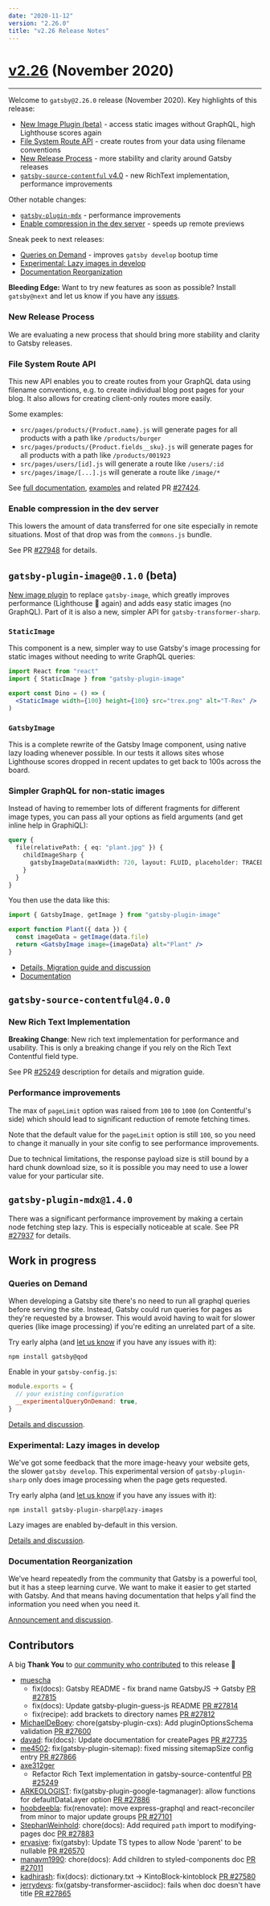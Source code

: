 ```yaml
---
date: "2020-11-12"
version: "2.26.0"
title: "v2.26 Release Notes"
---
```


# [v2.26](https://github.com/gatsbyjs/gatsby/compare/gatsby@2.26.0-next.0...gatsby@2.26.0) (November 2020)

---

Welcome to `gatsby@2.26.0` release (November 2020).
Key highlights of this release:

- [New Image Plugin (beta)](#gatsby-plugin-image010-beta) - access static images without GraphQL, high Lighthouse scores again
- [File System Route API](#file-system-route-api) - create routes from your data using filename conventions
- [New Release Process](#new-release-process) - more stability and clarity around Gatsby releases
- [`gatsby-source-contentful` v4.0](#gatsby-source-contentful400) - new RichText implementation, performance improvements

Other notable changes:

- [`gatsby-plugin-mdx`](#gatsby-plugin-mdx140) - performance improvements
- [Enable compression in the dev server](#enable-compression-in-the-dev-server) - speeds up remote previews

Sneak peek to next releases:

- [Queries on Demand](#queries-on-demand) - improves `gatsby develop` bootup time
- [Experimental: Lazy images in develop](#experimental-lazy-images-in-develop)
- [Documentation Reorganization](#documentation-reorganization)

**Bleeding Edge:** Want to try new features as soon as possible? Install `gatsby@next` and let us know
if you have any [issues](https://github.com/gatsbyjs/gatsby/issues).

### New Release Process

We are evaluating a new process that should bring more stability and clarity
to Gatsby releases.

### File System Route API

This new API enables you to create routes from your GraphQL data using filename conventions,
e.g. to create individual blog post pages for your blog. It also allows for creating client-only routes more easily.

Some examples:

- `src/pages/products/{Product.name}.js` will generate pages for all products with a path like `/products/burger`
- `src/pages/products/{Product.fields__sku}.js` will generate pages for all products with a path like `/products/001923`
- `src/pages/users/[id].js` will generate a route like `/users/:id`
- `src/pages/image/[...].js` will generate a route like `/image/*`

See [full documentation](/docs/reference/routing/file-system-route-api/),
[examples](https://github.com/gatsbyjs/gatsby/tree/master/examples/route-api)
and related PR [#27424](https://github.com/gatsbyjs/gatsby/pull/27424).

### Enable compression in the dev server

This lowers the amount of data transferred for one site especially in remote situations.
Most of that drop was from the `commons.js` bundle.

See PR [#27948](https://github.com/gatsbyjs/gatsby/pull/27948) for details.

## `gatsby-plugin-image@0.1.0` (beta)

[New image plugin](https://github.com/gatsbyjs/gatsby/tree/master/packages/gatsby-plugin-image) to replace `gatsby-image`, which greatly improves performance (Lighthouse 💯 again) and adds easy static images (no GraphQL). Part of it is also a new, simpler API for `gatsby-transformer-sharp`.

### `StaticImage`

This component is a new, simpler way to use Gatsby's image processing for static images without needing to write GraphQL queries:

```jsx
import React from "react"
import { StaticImage } from "gatsby-plugin-image"

export const Dino = () => (
  <StaticImage width={100} height={100} src="trex.png" alt="T-Rex" />
)
```

### `GatsbyImage`

This is a complete rewrite of the Gatsby Image component, using native lazy loading whenever possible.
In our tests it allows sites whose Lighthouse scores dropped in recent updates to get back to 100s across the board.

### Simpler GraphQL for non-static images

Instead of having to remember lots of different fragments for different image types,
you can pass all your options as field arguments (and get inline help in GraphiQL):

```graphql
query {
  file(relativePath: { eq: "plant.jpg" }) {
    childImageSharp {
      gatsbyImageData(maxWidth: 720, layout: FLUID, placeholder: TRACED_SVG)
    }
  }
}
```

You then use the data like this:

```jsx
import { GatsbyImage, getImage } from "gatsby-plugin-image"

export function Plant({ data }) {
  const imageData = getImage(data.file)
  return <GatsbyImage image={imageData} alt="Plant" />
}
```

- [Details, Migration guide and discussion](https://github.com/gatsbyjs/gatsby/discussions/27950)
- [Documentation](https://github.com/gatsbyjs/gatsby/tree/master/packages/gatsby-plugin-image)

## `gatsby-source-contentful@4.0.0`

### New Rich Text Implementation

**Breaking Change**: New rich text implementation for performance and usability. This is only a breaking change if you rely on the Rich Text Contentful field type.

See PR [#25249](https://github.com/gatsbyjs/gatsby/pull/25249) description for details and migration guide.

### Performance improvements

The max of `pageLimit` option was raised from `100` to `1000` (on Contentful's side) which should lead
to significant reduction of remote fetching times.

Note that the default value for the `pageLimit` option is still `100`, so you need to change
it manually in your site config to see performance improvements.

Due to technical limitations, the response payload size is still bound by a hard chunk download
size, so it is possible you may need to use a lower value for your particular site.

## `gatsby-plugin-mdx@1.4.0`

There was a significant performance improvement by making a certain node fetching step lazy.
This is especially noticeable at scale. See PR [#27937](https://github.com/gatsbyjs/gatsby/pull/27937) for details.

## Work in progress

### Queries on Demand

When developing a Gatsby site there's no need to run all graphql queries before serving the site.
Instead, Gatsby could run queries for pages as they're requested by a browser.
This would avoid having to wait for slower queries (like image processing) if you're editing an unrelated part of a site.

Try early alpha (and [let us know](https://github.com/gatsbyjs/gatsby/discussions/27620) if you have any issues with it):

```shell
npm install gatsby@qod
```

Enable in your `gatsby-config.js`:

```js
module.exports = {
  // your existing configuration
  __experimentalQueryOnDemand: true,
}
```

[Details and discussion](https://github.com/gatsbyjs/gatsby/discussions/27620).

### Experimental: Lazy images in develop

We've got some feedback that the more image-heavy your website gets, the slower `gatsby develop`.
This experimental version of `gatsby-plugin-sharp` only does image processing when the page gets requested.

Try early alpha (and [let us know](https://github.com/gatsbyjs/gatsby/discussions/27603) if you have any issues with it):

```shell
npm install gatsby-plugin-sharp@lazy-images
```

Lazy images are enabled by-default in this version.

[Details and discussion](https://github.com/gatsbyjs/gatsby/discussions/27603).

### Documentation Reorganization

We’ve heard repeatedly from the community that Gatsby is a powerful tool,
but it has a steep learning curve. We want to make it easier to get started with Gatsby.
And that means having documentation that helps y’all find the information you need when you need it.

[Announcement and discussion](https://github.com/gatsbyjs/gatsby/discussions/27856).

## Contributors

A big **Thank You** to [our community who contributed](https://github.com/gatsbyjs/gatsby/compare/gatsby@2.26.0-next.0...gatsby@2.26.0) to this release 💜

- [muescha](https://github.com/muescha)
  - fix(docs): Gatsby README - fix brand name GatsbyJS -> Gatsby [PR #27815](https://github.com/gatsbyjs/gatsby/pull/27815)
  - fix(docs): Update gatsby-plugin-guess-js README [PR #27814](https://github.com/gatsbyjs/gatsby/pull/27814)
  - fix(recipe): add brackets to directory names [PR #27812](https://github.com/gatsbyjs/gatsby/pull/27812)
- [MichaelDeBoey](https://github.com/MichaelDeBoey): chore(gatsby-plugin-cxs): Add pluginOptionsSchema validation [PR #27600](https://github.com/gatsbyjs/gatsby/pull/27600)
- [davad](https://github.com/davad): fix(docs): Update documentation for createPages [PR #27735](https://github.com/gatsbyjs/gatsby/pull/27735)
- [me4502](https://github.com/me4502): fix(gatsby-plugin-sitemap): fixed missing sitemapSize config entry [PR #27866](https://github.com/gatsbyjs/gatsby/pull/27866)
- [axe312ger](https://github.com/axe312ger)
  - Refactor Rich Text implementation in gatsby-source-contentful [PR #25249](https://github.com/gatsbyjs/gatsby/pull/25249)
- [ARKEOLOGIST](https://github.com/ARKEOLOGIST): fix(gatsby-plugin-google-tagmanager): allow functions for defaultDataLayer option [PR #27886](https://github.com/gatsbyjs/gatsby/pull/27886)
- [hoobdeebla](https://github.com/hoobdeebla): fix(renovate): move express-graphql and react-reconciler from minor to major update groups [PR #27101](https://github.com/gatsbyjs/gatsby/pull/27101)
- [StephanWeinhold](https://github.com/StephanWeinhold): chore(docs): Add required `path` import to modifying-pages doc [PR #27883](https://github.com/gatsbyjs/gatsby/pull/27883)
- [ervasive](https://github.com/ervasive): fix(gatsby): Update TS types to allow Node 'parent' to be nullable [PR #26570](https://github.com/gatsbyjs/gatsby/pull/26570)
- [manavm1990](https://github.com/manavm1990): chore(docs): Add children to styled-components doc [PR #27011](https://github.com/gatsbyjs/gatsby/pull/27011)
- [kadhirash](https://github.com/kadhirash): fix(docs): dictionary.txt -> KintoBlock-kintoblock [PR #27580](https://github.com/gatsbyjs/gatsby/pull/27580)
- [jerrydevs](https://github.com/jerrydevs): fix(gatsby-transformer-asciidoc): fails when doc doesn't have title [PR #27865](https://github.com/gatsbyjs/gatsby/pull/27865)
